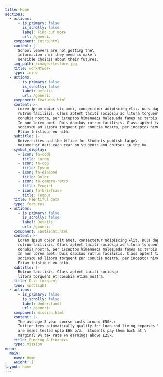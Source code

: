 ```yaml
---
title: Home
sections:
  - actions:
      - is_primary: false
        is_scrolly: false
        label: Find out more
        url: /generic
    component: intro.html
    content: |-
      School leavers are not getting the\
      information that they need to make \
      sensible choices about their futures.
    img_path: /images/lecture.jpg
    title: workMYwork
    type: intro
  - actions:
      - is_primary: false
        is_scrolly: false
        label: Details
        url: /generic
    component: features.html
    content: >-
      Lorem ipsum dolor sit amet, consectetur adipiscing elit. Duis dapibus
      rutrum facilisis. Class aptent taciti sociosqu ad litora torquent per
      conubia nostra, per inceptos himenaeos malesuada fames ac turpis egestas.
      In non lorem amet. Duis dapibus rutrum facilisis. Class aptent taciti
      sociosqu ad litora torquent per conubia nostra, per inceptos himenaeos.
      Etiam tristique eu nibh.
    subtitle: |-
      Universities and the Office for Students publish large\
      volumes of data each year on students and courses in the UK.
    symbol_display:
      - icon: fa-code
        title: Lorem
      - icon: fa-cog
        title: Ipsum
      - icon: fa-diamond
        title: Dolor
      - icon: fa-camera-retro
        title: Feugiat
      - icon: fa-briefcase
        title: Tempus
    title: Plentiful data
    type: features
  - actions:
      - is_primary: false
        is_scrolly: false
        label: Details
        url: /generic
    component: spotlight.html
    content: >-
      Lorem ipsum dolor sit amet, consectetur adipiscing elit. Duis dapibus
      rutrum facilisis. Class aptent taciti sociosqu ad litora torquent per
      conubia nostra, per inceptos himenaeos malesuada fames ac turpis egestas.
      In non lorem amet. Duis dapibus rutrum facilisis. Class aptent taciti
      sociosqu ad litora torquent per conubia nostra, per inceptos himenaeos.
      Etiam tristique eu nibh.
    subtitle: |-
      Rutrum facilisis. Class aptent taciti sociosqu  
      litora torquent et conubia etiam nostra.
    title: Duis torquent
    type: spotlight
  - actions:
      - is_primary: false
        is_scrolly: false
        label: Understand?
        url: /generic
    component: mission.html
    content: |-
      The average 3 year course costs around £50k.\
      Tuition fees automatically qualify for loan and living expenses \
      are means tested upto £6k p/a.  Students pay them back at \
      marginal 9% tax rate on earnings above £25k.
    title: Funding & finances
    type: mission
menu:
  main:
    name: Home
    weight: 1
layout: home
---
```


